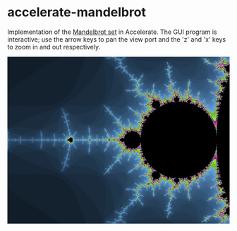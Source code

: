 accelerate-mandelbrot
=====================

Implementation of the [Mandelbrot set][wiki-mandelbrot] in Accelerate. The GUI
program is interactive; use the arrow keys to pan the view port and the 'z' and
'x' keys to zoom in and out respectively.

![mandelbrot][mandelbrot-img]


  [wiki-mandelbrot]:        https://en.wikipedia.org/wiki/Mandelbrot_set
  [mandelbrot-img]:         https://github.com/AccelerateHS/accelerate-examples/raw/master/samples/mandelbrot2.jpg

